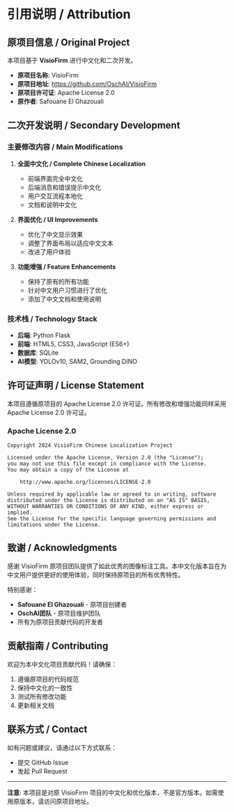 # 引用说明 / Attribution

## 原项目信息 / Original Project

本项目基于 **VisioFirm** 进行中文化和二次开发。

- **原项目名称**: VisioFirm
- **原项目地址**: https://github.com/OschAI/VisioFirm
- **原项目许可证**: Apache License 2.0
- **原作者**: Safouane El Ghazouali

## 二次开发说明 / Secondary Development

### 主要修改内容 / Main Modifications

1. **全面中文化 / Complete Chinese Localization**
   - 前端界面完全中文化
   - 后端消息和错误提示中文化
   - 用户交互流程本地化
   - 文档和说明中文化

2. **界面优化 / UI Improvements**
   - 优化了中文显示效果
   - 调整了界面布局以适应中文文本
   - 改进了用户体验

3. **功能增强 / Feature Enhancements**
   - 保持了原有的所有功能
   - 针对中文用户习惯进行了优化
   - 添加了中文文档和使用说明

### 技术栈 / Technology Stack

- **后端**: Python Flask
- **前端**: HTML5, CSS3, JavaScript (ES6+)
- **数据库**: SQLite
- **AI模型**: YOLOv10, SAM2, Grounding DINO

## 许可证声明 / License Statement

本项目遵循原项目的 Apache License 2.0 许可证。所有修改和增强功能同样采用 Apache License 2.0 许可证。

### Apache License 2.0

```
Copyright 2024 VisioFirm Chinese Localization Project

Licensed under the Apache License, Version 2.0 (the "License");
you may not use this file except in compliance with the License.
You may obtain a copy of the License at

    http://www.apache.org/licenses/LICENSE-2.0

Unless required by applicable law or agreed to in writing, software
distributed under the License is distributed on an "AS IS" BASIS,
WITHOUT WARRANTIES OR CONDITIONS OF ANY KIND, either express or implied.
See the License for the specific language governing permissions and
limitations under the License.
```

## 致谢 / Acknowledgments

感谢 VisioFirm 原项目团队提供了如此优秀的图像标注工具。本中文化版本旨在为中文用户提供更好的使用体验，同时保持原项目的所有优秀特性。

特别感谢：
- **Safouane El Ghazouali** - 原项目创建者
- **OschAI团队** - 原项目维护团队
- 所有为原项目贡献代码的开发者

## 贡献指南 / Contributing

欢迎为本中文化项目贡献代码！请确保：

1. 遵循原项目的代码规范
2. 保持中文化的一致性
3. 测试所有修改功能
4. 更新相关文档

## 联系方式 / Contact

如有问题或建议，请通过以下方式联系：

- 提交 GitHub Issue
- 发起 Pull Request

---

**注意**: 本项目是对原 VisioFirm 项目的中文化和优化版本，不是官方版本。如需使用原版本，请访问原项目地址。